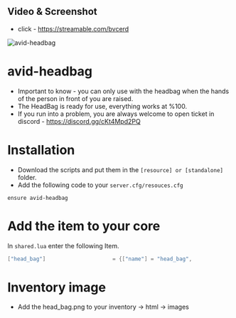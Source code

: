 ## Video & Screenshot

- click - https://streamable.com/bvcerd

![avid-headbag](https://i.ibb.co/ZcnTVKy/image.png)

# avid-headbag

- Important to know - you can only use with the headbag when the hands of the person in front of you are raised.
- The HeadBag is ready for use, everything works at %100.
- If you run into a problem, you are always welcome to open ticket in discord - https://discord.gg/cKt4Mpd2PQ

# Installation

- Download the scripts and put them in the ```[resource] or [standalone]``` folder.
- Add the following code to your ```server.cfg/resouces.cfg```

```
ensure avid-headbag
```

# Add the item to your core

In ```shared.lua``` enter the following Item.

```lua 
["head_bag"] 					 = {["name"] = "head_bag", 			 	["label"] = "Head Bag", 						["weight"] = 5, 		["type"] = "item", 		["image"] = "head_bag.png", 			["unique"] = true, 		["useable"] = true, 	["shouldClose"] = false,   ["combinable"] = nil,   ["description"] = "Put mask on hostage."},
```

# Inventory image

- Add the head_bag.png to your inventory -> html -> images
